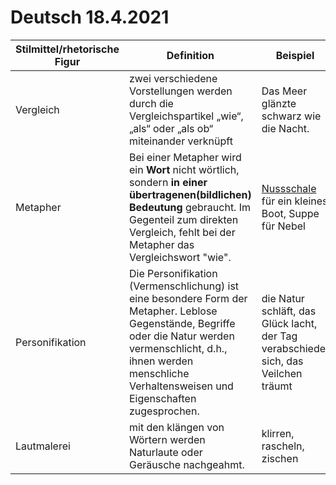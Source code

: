 # Deutsch 18.4.2021

Stilmittel/rhetorische Figur | Definition | Beispiel
----|----|----
Vergleich | zwei verschiedene Vorstellungen werden durch die Vergleichspartikel „wie“, „als“ oder „als ob“ miteinander verknüpft | Das Meer glänzte schwarz wie die Nacht.
Metapher | Bei einer Metapher wird ein  **Wort** nicht wörtlich, sondern **in  einer übertragenen(bildlichen) Bedeutung** gebraucht. Im Gegenteil zum direkten Vergleich, fehlt bei der Metapher das Vergleichswort "wie".| <u>Nussschale</u> für ein kleines Boot, Suppe für Nebel
Personifikation | Die Personifikation (Vermenschlichung) ist eine besondere Form der Metapher. Leblose Gegenstände, Begriffe oder die Natur werden vermenschlicht, d.h., ihnen werden menschliche Verhaltensweisen und Eigenschaften zugesprochen. | die Natur schläft, das Glück lacht, der Tag verabschiedet sich, das Veilchen träumt
Lautmalerei | mit den klängen von Wörtern werden Naturlaute oder Geräusche nachgeahmt. | klirren, rascheln, zischen
